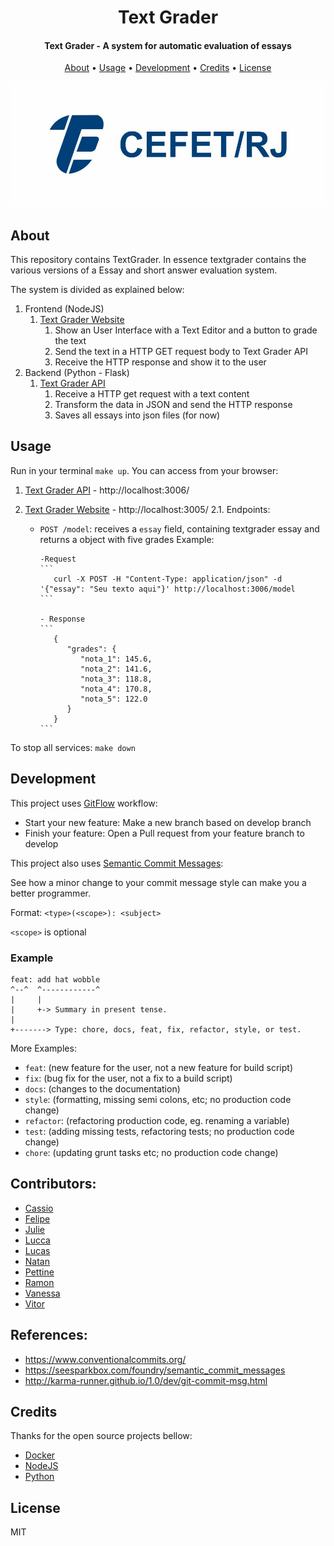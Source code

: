 <h1 align="center">
  Text Grader
</h1>

<h4 align="center">Text Grader - A system for automatic evaluation of essays</h4>

<p align="center">
  <a href="#about">About</a> •
  <a href="#usage">Usage</a> •
  <a href="#development">Development</a> •
  <a href="#credits">Credits</a> •
  <a href="#license">License</a>
</p>

![cefet-logo](/frontend/public/cefet-logo.jpg)

## About

This repository contains TextGrader. In essence textgrader contains the various versions of a Essay and short answer evaluation system.

The system is divided as explained below:

1. Frontend (NodeJS)
   1. [Text Grader Website](/frontend)
      1. Show an User Interface with a Text Editor and a button to grade the text
      2. Send the text in a HTTP GET request body to Text Grader API
      3. Receive the HTTP response and show it to the user
2. Backend (Python - Flask)
   1. [Text Grader API](/backend/app.py)
      1. Receive a HTTP get request with a text content
      2. Transform the data in JSON and send the HTTP response
      3. Saves all essays into json files (for now)

## Usage

Run in your terminal `make up`. You can access from your browser:

1.  [Text Grader API](http://localhost:3006/) - http://localhost:3006/
2.  [Text Grader Website](http://localhost:3005/) - http://localhost:3005/
    2.1. Endpoints:

    - `POST /model`: receives a `essay` field, containing textgrader essay and returns a object with five grades
      Example:

          -Request
          ```
             curl -X POST -H "Content-Type: application/json" -d '{"essay": "Seu texto aqui"}' http://localhost:3006/model
          ```

          - Response
          ```
             {
                "grades": {
                   "nota_1": 145.6,
                   "nota_2": 141.6,
                   "nota_3": 118.8,
                   "nota_4": 170.8,
                   "nota_5": 122.0
                }
             }
          ```

To stop all services: `make down`

## Development

This project uses [GitFlow](http://danielkummer.github.io/git-flow-cheatsheet/) workflow:

- Start your new feature: Make a new branch based on develop branch
- Finish your feature: Open a Pull request from your feature branch to develop

This project also uses [Semantic Commit Messages](https://gist.github.com/joshbuchea/6f47e86d2510bce28f8e7f42ae84c716):

See how a minor change to your commit message style can make you a better programmer.

Format: `<type>(<scope>): <subject>`

`<scope>` is optional

### Example

```
feat: add hat wobble
^--^  ^------------^
|     |
|     +-> Summary in present tense.
|
+-------> Type: chore, docs, feat, fix, refactor, style, or test.
```

More Examples:

- `feat`: (new feature for the user, not a new feature for build script)
- `fix`: (bug fix for the user, not a fix to a build script)
- `docs`: (changes to the documentation)
- `style`: (formatting, missing semi colons, etc; no production code change)
- `refactor`: (refactoring production code, eg. renaming a variable)
- `test`: (adding missing tests, refactoring tests; no production code change)
- `chore`: (updating grunt tasks etc; no production code change)

## Contributors:

- [Cassio](https://github.com/cassiofb-dev)
- [Felipe](https://github.com/misterx901)
- [Julie](https://github.com/juliemoura)
- [Lucca](https://github.com/Lucca-1999)
- [Lucas](https://github.com/LucassAbm)
- [Natan](https://github.com/natanbalthazar)
- [Pettine](https://github.com/Gustavo-Pettine)
- [Ramon](https://github.com/RamonBoucas)
- [Vanessa](https://github.com/vansoares)
- [Vitor](https://github.com/VitorBelloni)

## References:

- https://www.conventionalcommits.org/
- https://seesparkbox.com/foundry/semantic_commit_messages
- http://karma-runner.github.io/1.0/dev/git-commit-msg.html

## Credits

Thanks for the open source projects bellow:

- [Docker](https://github.com/docker)
- [NodeJS](https://github.com/nodejs)
- [Python](https://github.com/python)

## License

MIT
